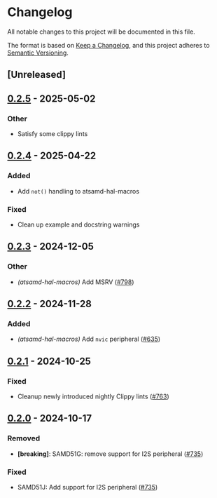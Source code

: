 # Changelog

All notable changes to this project will be documented in this file.

The format is based on [Keep a Changelog](https://keepachangelog.com/en/1.0.0/),
and this project adheres to [Semantic Versioning](https://semver.org/spec/v2.0.0.html).

## [Unreleased]

## [0.2.5](https://github.com/atsamd-rs/atsamd/compare/atsamd-hal-macros-0.2.4...atsamd-hal-macros-0.2.5) - 2025-05-02

### Other

- Satisfy some clippy lints

## [0.2.4](https://github.com/atsamd-rs/atsamd/compare/atsamd-hal-macros-0.2.3...atsamd-hal-macros-0.2.4) - 2025-04-22

### Added

- Add `not()` handling to atsamd-hal-macros

### Fixed

- Clean up example and docstring warnings

## [0.2.3](https://github.com/atsamd-rs/atsamd/compare/atsamd-hal-macros-0.2.2...atsamd-hal-macros-0.2.3) - 2024-12-05

### Other

- *(atsamd-hal-macros)* Add MSRV ([#798](https://github.com/atsamd-rs/atsamd/pull/798))

## [0.2.2](https://github.com/atsamd-rs/atsamd/compare/atsamd-hal-macros-0.2.1...atsamd-hal-macros-0.2.2) - 2024-11-28

### Added

- *(atsamd-hal-macros)* Add `nvic` peripheral ([#635](https://github.com/atsamd-rs/atsamd/pull/635))

## [0.2.1](https://github.com/atsamd-rs/atsamd/compare/atsamd-hal-macros-0.2.0...atsamd-hal-macros-0.2.1) - 2024-10-25

### Fixed

- Cleanup newly introduced nightly Clippy lints ([#763](https://github.com/atsamd-rs/atsamd/pull/763))

## [0.2.0](https://github.com/atsamd-rs/atsamd/compare/atsamd-hal-macros-0.1.0...atsamd-hal-macros-0.2.0) - 2024-10-17

### Removed

- **[breaking]**: SAMD51G: remove support for I2S peripheral ([#735](https://github.com/atsamd-rs/atsamd/pull/735))

### Fixed

- SAMD51J: Add support for I2S peripheral ([#735](https://github.com/atsamd-rs/atsamd/pull/735))
